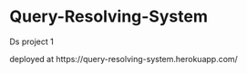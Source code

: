 # Query-Resolving-System
<p>Ds project 1</p>
deployed at https://query-resolving-system.herokuapp.com/
